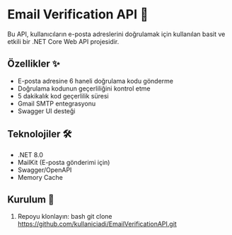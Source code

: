 # Email Verification API 📧

Bu API, kullanıcıların e-posta adreslerini doğrulamak için kullanılan basit ve etkili bir .NET Core Web API projesidir.

## Özellikler ✨

- E-posta adresine 6 haneli doğrulama kodu gönderme
- Doğrulama kodunun geçerliliğini kontrol etme
- 5 dakikalık kod geçerlilik süresi
- Gmail SMTP entegrasyonu
- Swagger UI desteği

## Teknolojiler 🛠

- .NET 8.0
- MailKit (E-posta gönderimi için)
- Swagger/OpenAPI
- Memory Cache

## Kurulum 🚀

1. Repoyu klonlayın:
bash
git clone https://github.com/kullaniciadi/EmailVerificationAPI.git
